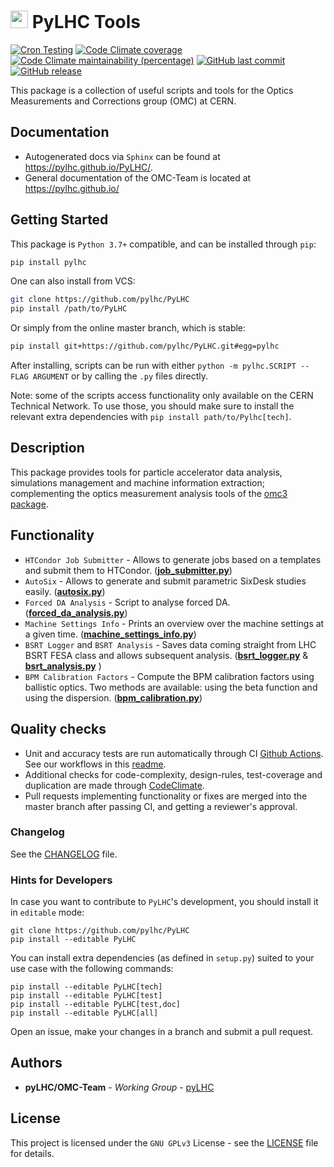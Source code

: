 # <img src="https://twiki.cern.ch/twiki/pub/BEABP/Logos/OMC_logo.png" height="28"> PyLHC Tools

[![Cron Testing](https://github.com/pylhc/PyLHC/workflows/Cron%20Testing/badge.svg)](https://github.com/pylhc/PyLHC/actions?query=workflow%3A%22Cron+Testing%22)
[![Code Climate coverage](https://img.shields.io/codeclimate/coverage/pylhc/PyLHC.svg?style=popout)](https://codeclimate.com/github/pylhc/PyLHC)
[![Code Climate maintainability (percentage)](https://img.shields.io/codeclimate/maintainability-percentage/pylhc/PyLHC.svg?style=popout)](https://codeclimate.com/github/pylhc/PyLHC)
[![GitHub last commit](https://img.shields.io/github/last-commit/pylhc/PyLHC.svg?style=popout)](https://github.com/pylhc/PyLHC/)
[![GitHub release](https://img.shields.io/github/release/pylhc/PyLHC.svg?style=popout)](https://github.com/pylhc/PyLHC/)

This package is a collection of useful scripts and tools for the Optics Measurements and Corrections group (OMC) at CERN.

## Documentation

- Autogenerated docs via `Sphinx` can be found at <https://pylhc.github.io/PyLHC/>.
- General documentation of the OMC-Team is located at <https://pylhc.github.io/>

## Getting Started

This package is `Python 3.7+` compatible, and can be installed through `pip`:
```bash
pip install pylhc
```

One can also install from VCS:
```bash
git clone https://github.com/pylhc/PyLHC
pip install /path/to/PyLHC
```

Or simply from the online master branch, which is stable:
```bash
pip install git+https://github.com/pylhc/PyLHC.git#egg=pylhc
```

After installing, scripts can be run with either `python -m pylhc.SCRIPT --FLAG ARGUMENT` or by calling the `.py` files directly.

Note: some of the scripts access functionality only available on the CERN Technical Network.
To use those, you should make sure to install the relevant extra dependencies with `pip install path/to/Pylhc[tech]`.

## Description

This package provides tools for particle accelerator data analysis, simulations management and machine information extraction; complementing the optics measurement analysis tools of the [omc3 package](https://github.com/pylhc/omc3).

## Functionality

- `HTCondor Job Submitter` - Allows to generate jobs based on a templates and submit them to HTCondor. ([**job_submitter.py**](pylhc/job_submitter.py))
- `AutoSix` - Allows to generate and submit parametric SixDesk studies easily. ([**autosix.py**](pylhc/autosix.py))
- `Forced DA Analysis` - Script to analyse forced DA. ([**forced_da_analysis.py**](pylhc/forced_da_analysis.py))
- `Machine Settings Info` - Prints an overview over the machine settings at a given time. ([**machine_settings_info.py**](pylhc/machine_settings_info.py))
- `BSRT Logger` and `BSRT Analysis` - Saves data coming straight from LHC BSRT FESA class and allows subsequent analysis. ([**bsrt_logger.py**](pylhc/bsrt_logger.py) & [**bsrt_analysis.py**](pylhc/bsrt_analysis.py) )
- `BPM Calibration Factors` - Compute the BPM calibration factors using ballistic optics. Two methods are available: using the beta function and using the dispersion. ([**bpm_calibration.py**](pylhc/bpm_calibration.py))

## Quality checks

- Unit and accuracy tests are run automatically through CI [Github Actions](https://github.com/pylhc/PyLHC/actions). See our workflows in this [readme](.github/workflows/README.md).
- Additional checks for code-complexity, design-rules, test-coverage and duplication are made through [CodeClimate](https://codeclimate.com/github/pylhc/PyLHC).
- Pull requests implementing functionality or fixes are merged into the master branch after passing CI, and getting a reviewer's approval.

### Changelog

See the [CHANGELOG](CHANGELOG.md) file.

### Hints for Developers

In case you want to contribute to `PyLHC`'s development, you should install it in `editable` mode:
```
git clone https://github.com/pylhc/PyLHC
pip install --editable PyLHC
```

You can install extra dependencies (as defined in `setup.py`) suited to your use case with the following commands:
```
pip install --editable PyLHC[tech]
pip install --editable PyLHC[test]
pip install --editable PyLHC[test,doc]
pip install --editable PyLHC[all]
```

Open an issue, make your changes in a branch and submit a pull request.

## Authors

* **pyLHC/OMC-Team** - *Working Group* - [pyLHC](https://github.com/orgs/pylhc/teams/omc-team)

## License

This project is licensed under the `GNU GPLv3` License - see the [LICENSE](LICENSE) file for details.
